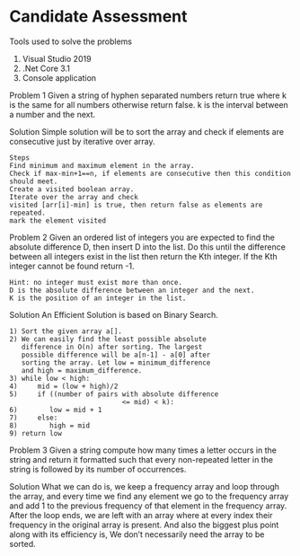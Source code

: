 # Candidate Assessment

Tools used to solve the problems

1. Visual Studio 2019
2. .Net Core 3.1
3. Console application


Problem 1
    Given a string of hyphen separated numbers return true where k is the same
    for all numbers otherwise return false. 
    k is the interval between a number and the next.

Solution
    Simple solution will be to sort the array and check if elements are consecutive just by 
    iterative over array.

    Steps
    Find minimum and maximum element in the array.
    Check if max-min+1==n, if elements are consecutive then this condition should meet.
    Create a visited boolean array.
    Iterate over the array and check
    visited [arr[i]-min] is true, then return false as elements are repeated.
    mark the element visited
	
	
	
	
Problem 2
    Given an ordered list of integers you are expected to find the absolute
    difference D, then insert D into the list. Do this until the difference between
    all integers exist in the list then return the Kth integer. If the Kth integer cannot
    be found return -1.
	
    Hint: no integer must exist more than once.
    D is the absolute difference between an integer and the next.
    K is the position of an integer in the list.
	
	
Solution
    An Efficient Solution is based on Binary Search.

    1) Sort the given array a[].
    2) We can easily find the least possible absolute
       difference in O(n) after sorting. The largest
       possible difference will be a[n-1] - a[0] after
       sorting the array. Let low = minimum_difference
       and high = maximum_difference.
    3) while low < high:
    4)     mid = (low + high)/2
    5)     if ((number of pairs with absolute difference
                                <= mid) < k):
    6)        low = mid + 1
    7)     else:
    8)        high = mid
    9) return low	
	
	
	
Problem 3
	Given a string compute how many times a letter occurs in the string and
	return it formatted such that every non-repeated letter in the string is
	followed by its number of occurrences.

Solution
	What we can do is, we keep a frequency array and loop through the array, and every time we find 
	any element we go to the frequency array and add 1 to the previous frequency of that element in the frequency array.
    After the loop ends, we are left with an array where at every index their frequency in the original array is present.
    And also the biggest plus point along with its efficiency is, We don’t necessarily need the array to be sorted.
	
	
	
	